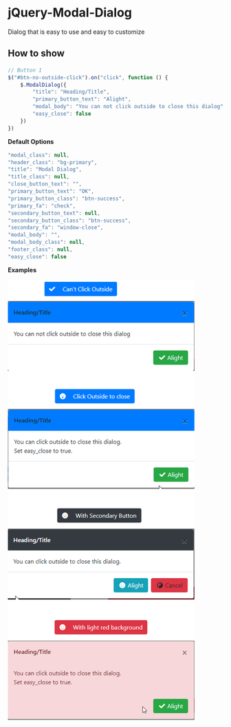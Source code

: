 # jQuery-Modal-Dialog
Dialog that is easy to use and easy to customize

## How to show
```javascript
// Button 1
$("#btn-no-outside-click").on("click", function () {
    $.ModalDialog({
        "title": "Heading/Title",
        "primary_button_text": "Alight",
        "modal_body": "You can not click outside to close this dialog",
        "easy_close": false
    })
})
```

**Default Options**
```javascript
"modal_class": null,
"header_class": "bg-primary",
"title": "Modal Dialog",
"title_class": null,
"close_button_text": "",
"primary_button_text": "OK",
"primary_button_class": "btn-success",
"primary_fa": "check",
"secondary_button_text": null,
"secondary_button_class": "btn-success",
"secondary_fa": "window-close",
"modal_body": "",
"modal_body_class": null,
"footer_class": null,
"easy_close": false
```

**Examples**

![Example Images](images/example.png "Example of dialog boxes")
